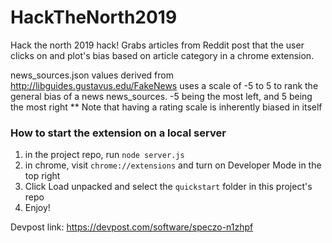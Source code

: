 
# HackTheNorth2019
Hack the north 2019 hack! Grabs articles from Reddit post that the user clicks on and plot's bias based on article category in a chrome extension. 

news_sources.json values derived from http://libguides.gustavus.edu/FakeNews
uses a scale of -5 to 5 to rank the general bias of a news news_sources. -5 being the most left, and 5 being the most right
** Note that having a rating scale is inherently biased in itself

### How to start the extension on a local server
1. in the project repo, run `node server.js`
2. in chrome, visit `chrome://extensions` and turn on Developer Mode in the top right
3. Click Load unpacked and select the `quickstart` folder in this project's repo
4. Enjoy!

Devpost link: https://devpost.com/software/speczo-n1zhpf
